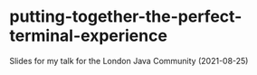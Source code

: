 # putting-together-the-perfect-terminal-experience
Slides for my talk for the London Java Community (2021-08-25)
